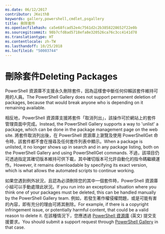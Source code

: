 ```yaml
---
ms.date: 06/12/2017
contributor: JKeithB
keywords: gallery,powershell,cmdlet,psgallery
title: 刪除套件
ms.openlocfilehash: ca5e68fcad52e4c7561d2c2b3858228652f22e0b
ms.sourcegitcommit: 98b7cfd8ad5718efa8e320526ca76c3cc4141d78
ms.translationtype: HT
ms.contentlocale: zh-TW
ms.lasthandoff: 10/25/2018
ms.locfileid: "50003744"
---
```

# <a name="deleting-packages"></a><span data-ttu-id="fee9a-103">刪除套件</span><span class="sxs-lookup"><span data-stu-id="fee9a-103">Deleting Packages</span></span>

<span data-ttu-id="fee9a-104">PowerShell 資源庫不支援永久刪除套件，因為這樣會中斷任何仰賴該套件維持可用的人員。</span><span class="sxs-lookup"><span data-stu-id="fee9a-104">The PowerShell Gallery does not support permanent deletion of packages, because that would break anyone who is depending on it remaining available.</span></span>

<span data-ttu-id="fee9a-105">相反地，PowerShell 資源庫支援將套件「取消列出」，該操作可於網站上的套件管理頁面中完成。</span><span class="sxs-lookup"><span data-stu-id="fee9a-105">Instead, the PowerShell Gallery supports a way to 'unlist' a package, which can be done in the package management page on the web site.</span></span>
<span data-ttu-id="fee9a-106">將套件取消列出後，在 PowerShell 資源庫上瀏覽及使用 PowerShellGet 命令時，該套件都不會在搜尋及任何套件列表中顯示。</span><span class="sxs-lookup"><span data-stu-id="fee9a-106">When a package is unlisted, it no longer shows up in search and in any package listing, both on the PowerShell Gallery and using PowerShellGet commands.</span></span>
<span data-ttu-id="fee9a-107">不過，該項目仍可透過指定其確切版本維持可供下載，其中確切版本可允許自動化的指令碼繼續運作。</span><span class="sxs-lookup"><span data-stu-id="fee9a-107">However, it remains downloadable by specifying its exact version, which is what allows the automated scripts to continue working.</span></span>

<span data-ttu-id="fee9a-108">如果您遇到例外狀況，且認為必須刪除您的其中一個套件時，PowerShell 資源庫小組可以手動處理此狀況。</span><span class="sxs-lookup"><span data-stu-id="fee9a-108">If you run into an exceptional situation where you think one of your packages must be deleted, this can be handled manually by the PowerShell Gallery team.</span></span>
<span data-ttu-id="fee9a-109">例如，若發生著作權侵權問題，或是可能有害的內容，即有充分的理由可將其刪除。</span><span class="sxs-lookup"><span data-stu-id="fee9a-109">For example, if there is a copyright infringement issue, or potentially harmful content, that could be a valid reason to delete it.</span></span>
<span data-ttu-id="fee9a-110">在該種情況下，您應透過 [PowerShell 資源庫](http://www.PowerShellGallery.com) \(英文\) 提交支援要求。</span><span class="sxs-lookup"><span data-stu-id="fee9a-110">You should submit a support request through [PowerShell Gallery](http://www.PowerShellGallery.com) in that case.</span></span>
